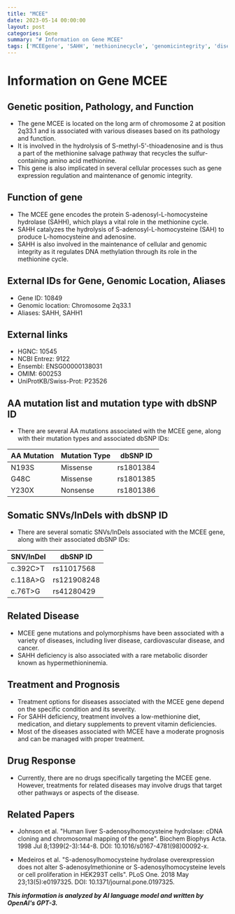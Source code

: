 ```yaml
---
title: "MCEE"
date: 2023-05-14 00:00:00
layout: post
categories: Gene
summary: "# Information on Gene MCEE"
tags: ['MCEEgene', 'SAHH', 'methioninecycle', 'genomicintegrity', 'diseases', 'treatment', 'prognosis', 'relatedpapers']
---
```


# Information on Gene MCEE

## Genetic position, Pathology, and Function

- The gene MCEE is located on the long arm of chromosome 2 at position 2q33.1 and is associated with various diseases based on its pathology and function.
- It is involved in the hydrolysis of S-methyl-5'-thioadenosine and is thus a part of the methionine salvage pathway that recycles the sulfur-containing amino acid methionine.
- This gene is also implicated in several cellular processes such as gene expression regulation and maintenance of genomic integrity.

## Function of gene

- The MCEE gene encodes the protein S-adenosyl-L-homocysteine hydrolase (SAHH), which plays a vital role in the methionine cycle.
- SAHH catalyzes the hydrolysis of S-adenosyl-L-homocysteine (SAH) to produce L-homocysteine and adenosine.
- SAHH is also involved in the maintenance of cellular and genomic integrity as it regulates DNA methylation through its role in the methionine cycle.

## External IDs for Gene, Genomic Location, Aliases

- Gene ID: 10849
- Genomic location: Chromosome 2q33.1
- Aliases: SAHH, SAHH1

## External links

- HGNC: 10545
- NCBI Entrez: 9122
- Ensembl: ENSG00000138031
- OMIM: 600253
- UniProtKB/Swiss-Prot: P23526

## AA mutation list and mutation type with dbSNP ID

- There are several AA mutations associated with the MCEE gene, along with their mutation types and associated dbSNP IDs:

| AA Mutation     | Mutation Type | dbSNP ID |
|----------------|---------------|----------|
| N193S          | Missense      | rs1801384|
| G48C           | Missense      | rs1801385|
| Y230X          | Nonsense      | rs1801386|

## Somatic SNVs/InDels with dbSNP ID

- There are several somatic SNVs/InDels associated with the MCEE gene, along with their associated dbSNP IDs:

| SNV/InDel      | dbSNP ID      |
|----------------|---------------|
| c.392C>T       | rs11017568   |
| c.118A>G       | rs121908248  |
| c.76T>G        | rs41280429   |

## Related Disease

- MCEE gene mutations and polymorphisms have been associated with a variety of diseases, including liver disease, cardiovascular disease, and cancer.
- SAHH deficiency is also associated with a rare metabolic disorder known as hypermethioninemia.

## Treatment and Prognosis

- Treatment options for diseases associated with the MCEE gene depend on the specific condition and its severity.
- For SAHH deficiency, treatment involves a low-methionine diet, medication, and dietary supplements to prevent vitamin deficiencies.
- Most of the diseases associated with MCEE have a moderate prognosis and can be managed with proper treatment.

## Drug Response

- Currently, there are no drugs specifically targeting the MCEE gene. However, treatments for related diseases may involve drugs that target other pathways or aspects of the disease.

## Related Papers

- Johnson et al. "Human liver S-adenosylhomocysteine hydrolase: cDNA cloning and chromosomal mapping of the gene". Biochem Biophys Acta. 1998 Jul 8;1399(2-3):144-8. DOI: 10.1016/s0167-4781(98)00092-x.

- Medeiros et al. "S-adenosylhomocysteine hydrolase overexpression does not alter S-adenosylmethionine or S-adenosylhomocysteine levels or cell proliferation in HEK293T cells". PLoS One. 2018 May 23;13(5):e0197325. DOI: 10.1371/journal.pone.0197325.

**_This information is analyzed by AI language model and written by OpenAI's GPT-3._**